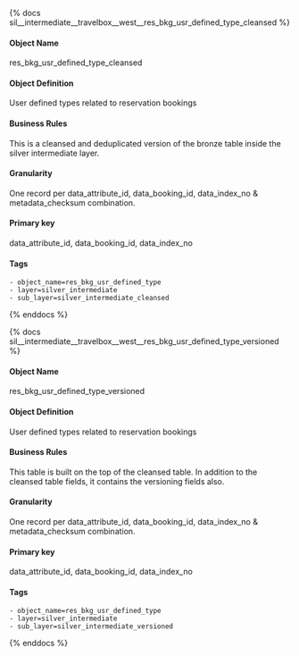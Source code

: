 {% docs sil__intermediate__travelbox__west__res_bkg_usr_defined_type_cleansed %}

#### Object Name
res_bkg_usr_defined_type_cleansed

#### Object Definition
User defined types related to reservation bookings

#### Business Rules
This is a cleansed and deduplicated version of the bronze table inside the silver intermediate layer.

#### Granularity
One record per data_attribute_id, data_booking_id, data_index_no & metadata_checksum combination.

#### Primary key
data_attribute_id, data_booking_id, data_index_no

#### Tags
    - object_name=res_bkg_usr_defined_type
    - layer=silver_intermediate
    - sub_layer=silver_intermediate_cleansed

{% enddocs %}

{% docs sil__intermediate__travelbox__west__res_bkg_usr_defined_type_versioned %}

#### Object Name
res_bkg_usr_defined_type_versioned

#### Object Definition
User defined types related to reservation bookings

#### Business Rules
This table is built on the top of the cleansed table. In addition to the cleansed table fields, it contains the versioning fields also.

#### Granularity
One record per data_attribute_id, data_booking_id, data_index_no & metadata_checksum combination.

#### Primary key
data_attribute_id, data_booking_id, data_index_no

#### Tags
    - object_name=res_bkg_usr_defined_type
    - layer=silver_intermediate
    - sub_layer=silver_intermediate_versioned

{% enddocs %}